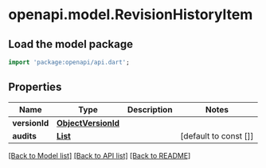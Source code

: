 # openapi.model.RevisionHistoryItem

## Load the model package
```dart
import 'package:openapi/api.dart';
```

## Properties
Name | Type | Description | Notes
------------ | ------------- | ------------- | -------------
**versionId** | [**ObjectVersionId**](ObjectVersionId.md) |  | 
**audits** | [**List<AuditDetails>**](AuditDetails.md) |  | [default to const []]

[[Back to Model list]](../README.md#documentation-for-models) [[Back to API list]](../README.md#documentation-for-api-endpoints) [[Back to README]](../README.md)


